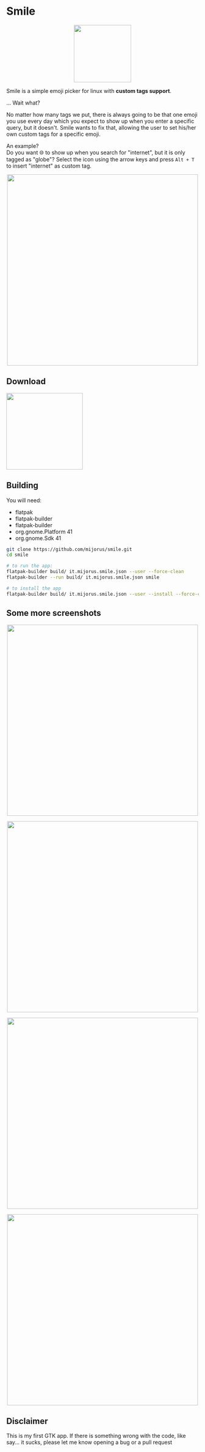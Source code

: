 # Smile
<p align="center">
  <img width="150" src="https://raw.githubusercontent.com/mijorus/smile/master/docs/it.mijorus.smile.png">
</p>

Smile is a simple emoji picker for linux with **custom tags support**.

... Wait what?

No matter how many tags we put, there is always going to be that one emoji you use every day which you expect to show up when you enter a specific query, but it doesn't. Smile wants to fix that, allowing the user to set his/her own custom tags for a specific emoji.

An example?  
Do you want 🌐 to show up when you search for "internet", but it is only tagged as "globe"? Select the icon using the arrow keys and press `Alt + T` to insert "internet" as custom tag.


<p align="center">
  <img width="500" src="https://raw.githubusercontent.com/mijorus/smile/master/docs/screenshot4.png">
</p>

## Download
<a href="https://flathub.org/apps/details/it.mijorus.smile" align="center">
  <img width="200" src="https://flathub.org/assets/badges/flathub-badge-i-en.png">
</a>

## Building 
You will need:
- flatpak
- flatpak-builder
- flatpak-builder
- org.gnome.Platform 41
- org.gnome.Sdk 41

```sh
git clone https://github.com/mijorus/smile.git
cd smile

# to run the app:
flatpak-builder build/ it.mijorus.smile.json --user --force-clean
flatpak-builder --run build/ it.mijorus.smile.json smile

# to install the app
flatpak-builder build/ it.mijorus.smile.json --user --install --force-clean
```

## Some more screenshots
<p align="center">
  <img width="500" src="https://raw.githubusercontent.com/mijorus/smile/master/docs/screenshot1.png">
</p>
<p align="center">
  <img width="500" src="https://raw.githubusercontent.com/mijorus/smile/master/docs/screenshot2.png">
</p>
<p align="center">
  <img width="500" src="https://raw.githubusercontent.com/mijorus/smile/master/docs/screenshot3.png">
</p>
<p align="center">
  <img width="500" src="https://raw.githubusercontent.com/mijorus/smile/master/docs/screenshot5.png">
</p>



## Disclaimer
This is my first GTK app. If there is something wrong with the code, like say... it sucks, please let me know opening  a bug or a pull request
